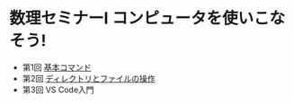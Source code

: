# 数理セミナーI コンピュータを使いこなそう!

+ 第1回 [基本コマンド](./ch1.md)
+ 第2回 [ディレクトリとファイルの操作](./ch2.md)
+ 第3回 VS Code入門
